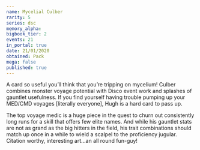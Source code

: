 ```yaml
---
name: Mycelial Culber
rarity: 5
series: dsc
memory_alpha:
bigbook_tier: 2
events: 21
in_portal: true
date: 21/01/2020
obtained: Pack
mega: false
published: true
---
```


A card so useful you’ll think that you’re tripping on mycelium! Culber combines monster voyage potential with Disco event work and splashes of gauntlet usefulness. If you find yourself having trouble pumping up your MED/CMD voyages [literally everyone], Hugh is a hard card to pass up.

The top voyage medic is a huge piece in the quest to churn out consistently long runs for a skill that offers few elite names. And while his gauntlet stats are not as grand as the big hitters in the field, his trait combinations should match up once in a while to wield a scalpel to the proficiency jugular. Citation worthy, interesting art...an all round fun-guy!

